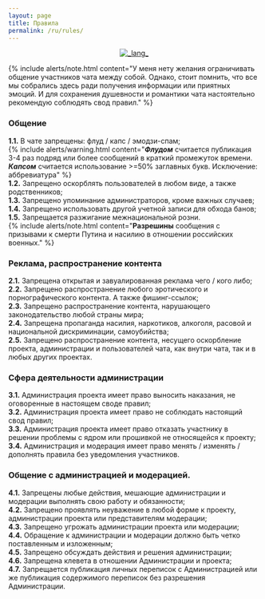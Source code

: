 ```yaml
---
layout: page
title: Правила
permalink: /ru/rules/
---
```


<div align="center">
  <!-- Lang -->
	<a href="https://www.craft-rom.pp.ua/rules/"><img src="https://img.shields.io/badge/READ-ENGLISH-success?longCache=true&style=flat-square"
      alt="_lang_" /></a></div>

{% include alerts/note.html content="У меня нету желания ограничивать общение участников чата между собой.
Однако, стоит помнить, что все мы собрались здесь ради получения информации или приятных эмоций.
И для сохранения душевности и романтики чата настоятельно рекомендую соблюдять свод правил." %}

### Общение
**1.1.** В чате  запрещены: флуд / капс / эмодзи-спам;<br>
{% include alerts/warning.html content="**_Флудом_** считается публикация 3-4 раз подряд или более сообщений в краткий промежуток времени. <br>
**_Капсом_** считается использование >=50% заглавных букв. Исключение: аббревиатура" %} <br>
**1.2.** Запрещено оскорблять пользователей в любом виде, а также родственников; <br>
**1.3.** Запрещено упоминание администраторов, кроме важных случаев; <br>
**1.4.** Запрещено использовать другой учетной записи для обхода банов; <br>
**1.5.** Запрещается разжигание межнациональной розни. <br>
{% include alerts/note.html content="**Разрешины** сообщения с призывами к смерти Путина и насилию в отношении российских военных." %} <br>
 
### Реклама, распространение контента
**2.1.** Запрещена открытая и завуалированная реклама чего / кого либо; <br>
**2.2.** Запрещено распространение любого эротического и порнографического контента. А также фишинг-ссылок; <br>
**2.3.** Запрещено распространение контента, нарушающего законодательство любой страны мира; <br>
**2.4.** Запрещена пропаганда насилия, наркотиков, алкоголя, расовой и национальной дискриминации, самоубийства; <br>
**2.5.** Запрещено распространение контента, несущего оскорбление проекта, администрации и пользователей чата, как внутри чата, так и в любых других проектах. <br>

### Сфера деятельности администрации
**3.1.** Администрация проекта имеет право выносить наказания, не оговоренные в настоящем своде правил; <br>
**3.2.** Администрация проекта имеет право не соблюдать  настоящий свод правил; <br>
**3.3.** Администрация проекта имеет право отказать участнику в решении проблемы с ядром или прошивкой не относящейся к проекту; <br>
**3.4.** Администрация и модерация имеет право менять / изменять / дополнять правила без уведомления участников. <br>

### Общение с администрацией и модерацией.
**4.1.** Запрещены любые действия, мешающие администрации и модерации выполнять свою работу и обязанности; <br>
**4.2.** Запрещено проявлять неуважение в любой форме к проекту, администрации проекта или представителям модерации; <br>
**4.3.** Запрещено угрожать администрации проекта или модерации; <br>
**4.4.** Обращение к администрации и модерации должно быть четко поставленным и изложенным; <br>
**4.5.** Запрещено обсуждать действия и решения администрации; <br>
**4.6.** Запрещена клевета в отношении Администрации и проекта; <br>
**4.7.** Запрещается публикация личных переписок с Администрацией или же публикация содержимого переписок без разрешения Администрации. <br>